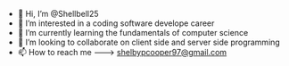 - 👋 Hi, I’m @Shellbell25
- 👀 I’m interested in a coding software develope career
- 🌱 I’m currently learning the fundamentals of computer science
- 💞️ I’m looking to collaborate on client side and server side programming
- 📫 How to reach me ---> shelbypcooper97@gmail.com 

